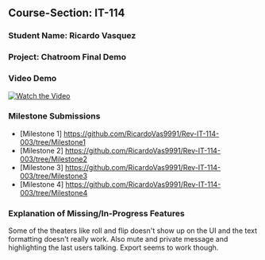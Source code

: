 ## Course-Section: IT-114
### Student Name: Ricardo Vasquez
### Project: Chatroom Final Demo

### Video Demo
[![Watch the Video](https://img.youtube.com/vi/[VIDEO_ID]/0.jpg)](https://www.youtube.com/watch?v=[VIDEO_ID])

### Milestone Submissions
- [Milestone 1] https://github.com/RicardoVas9991/Rev-IT-114-003/tree/Milestone1
- [Milestone 2] https://github.com/RicardoVas9991/Rev-IT-114-003/tree/Milestone2
- [Milestone 3] https://github.com/RicardoVas9991/Rev-IT-114-003/tree/Milestone3
- [Milestone 4] https://github.com/RicardoVas9991/Rev-IT-114-003/tree/Milestone4

### Explanation of Missing/In-Progress Features
Some of the theaters like roll and flip doesn't show up on the UI and the text formatting doesn't really work. Also mute and private message and highlighting the last users talking.
Export seems to work though.

